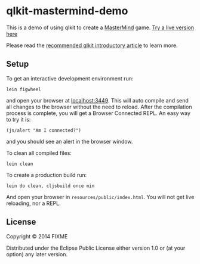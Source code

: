 # qlkit-mastermind-demo

This is a demo of using qlkit to create a [MasterMind](https://en.wikipedia.org/wiki/Mastermind_(board_game)) game. [Try a live version here](https://forward-blockchain.github.io/qlkit-mastermind-demo/index.html)

Please read the [recommended qlkit introductory article](https://medium.com/p/79b7b118ddac) to learn more.

## Setup

To get an interactive development environment run:

    lein figwheel

and open your browser at [localhost:3449](http://localhost:3449/).
This will auto compile and send all changes to the browser without the
need to reload. After the compilation process is complete, you will
get a Browser Connected REPL. An easy way to try it is:

    (js/alert "Am I connected?")

and you should see an alert in the browser window.

To clean all compiled files:

    lein clean

To create a production build run:

    lein do clean, cljsbuild once min

And open your browser in `resources/public/index.html`. You will not
get live reloading, nor a REPL. 

## License

Copyright © 2014 FIXME

Distributed under the Eclipse Public License either version 1.0 or (at your option) any later version.
